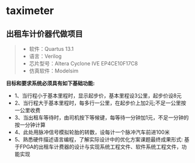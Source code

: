 # taximeter

## **出租车计价器代做项目**

> * 软件：Quartus 13.1
> * 语言：Verilog
> * 芯片型号：Altera Cyclone IVE EP4CE10F17C8
> * 仿真软件：Modelsim

**目标和要求系统必须具有如下基础功能:**
* 1、当行程小于基本里程时，显示起步价，基本里程设3公里，起步价设8元
* 2、当行程大于基本里程时，每多行一公里，在起步价上加2元;不足一公里按一公里收费
* 3、当出租车等待时，由司机按下等候键，每等待一分钟加1元，不足一分钟的按一分钟计算
* 4、此处用脉冲信号模拟轮胎的转数，设每计一个脉冲汽车前进100米
* 5、熟悉硬件描述语言编程，了解实际设计中的优化方案课题最终成果形式: 基于FPGA的出租车计费器的设计与实现系统工程文件、软件系统工程文件，功能实现